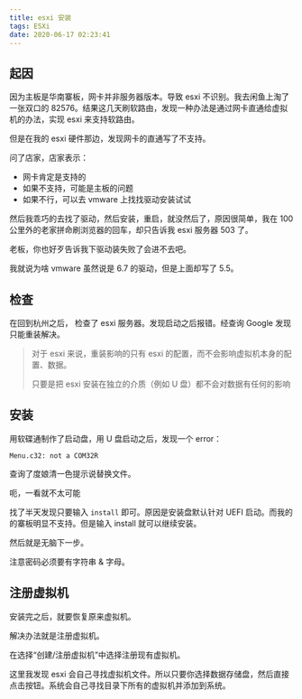 ```yaml
---
title: esxi 安装
tags: ESXi
date: 2020-06-17 02:23:41
---
```




## 起因

因为主板是华南寨板，网卡并非服务器版本。导致 esxi 不识别。我去闲鱼上淘了一张双口的 82576。结果这几天刷软路由，发现一种办法是通过网卡直通给虚拟机的办法，实现 esxi 来支持软路由。

但是在我的 esxi 硬件那边，发现网卡的直通写了不支持。

问了店家，店家表示：

- 网卡肯定是支持的
- 如果不支持，可能是主板的问题
- 如果不行，可以去 vmware 上找找驱动安装试试



然后我乖巧的去找了驱动，然后安装，重启，就没然后了，原因很简单，我在 100 公里外的老家拼命刷浏览器的回车，却只告诉我 esxi 服务器 503 了。



老板，你也好歹告诉我下驱动装失败了会进不去吧。

我就说为啥 vmware 虽然说是 6.7 的驱动，但是上面却写了 5.5。



## 检查

在回到杭州之后， 检查了 esxi 服务器。发现启动之后报错。经查询 Google 发现只能重装解决。



> 对于 esxi 来说，重装影响的只有 esxi 的配置，而不会影响虚拟机本身的配置、数据。
>
> 只要是把 esxi 安装在独立的介质（例如 U 盘）都不会对数据有任何的影响





## 安装

用软碟通制作了启动盘，用 U 盘启动之后，发现一个 error：

```
Menu.c32: not a COM32R
```

查询了度娘清一色提示说替换文件。

呃，一看就不太可能



找了半天发现只要输入 `install` 即可。原因是安装盘默认针对 UEFI 启动。而我的的寨板明显不支持。但是输入 install 就可以继续安装。

然后就是无脑下一步。

注意密码必须要有字符串 & 字母。



## 注册虚拟机

安装完之后，就要恢复原来虚拟机。

解决办法就是注册虚拟机。

在选择“创建/注册虚拟机”中选择注册现有虚拟机。

这里我发现 esxi 会自己寻找虚拟机文件。所以只要你选择数据存储盘，然后直接点击按钮。系统会自己寻找目录下所有的虚拟机并添加到系统。

